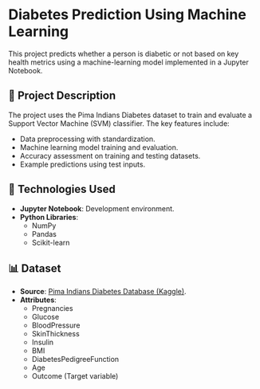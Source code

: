 # Diabetes Prediction Using Machine Learning

This project predicts whether a person is diabetic or not based on key health metrics using a machine-learning model implemented in a Jupyter Notebook.

## 📜 Project Description
The project uses the Pima Indians Diabetes dataset to train and evaluate a Support Vector Machine (SVM) classifier. The key features include:
- Data preprocessing with standardization.
- Machine learning model training and evaluation.
- Accuracy assessment on training and testing datasets.
- Example predictions using test inputs.

## 🔧 Technologies Used
- **Jupyter Notebook**: Development environment.
- **Python Libraries**:
  - NumPy
  - Pandas
  - Scikit-learn

## 📊 Dataset
- **Source**: [Pima Indians Diabetes Database (Kaggle)](https://www.kaggle.com/datasets).
- **Attributes**:
  - Pregnancies
  - Glucose
  - BloodPressure
  - SkinThickness
  - Insulin
  - BMI
  - DiabetesPedigreeFunction
  - Age
  - Outcome (Target variable)



